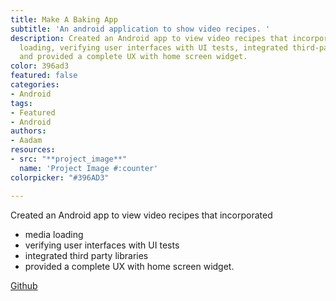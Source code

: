 ```yaml
---
title: Make A Baking App
subtitle: 'An android application to show video recipes. '
description: Created an Android app to view video recipes that incorporated media
  loading, verifying user interfaces with UI tests, integrated third-party libraries,
  and provided a complete UX with home screen widget.
color: 396ad3
featured: false
categories:
- Android
tags:
- Featured
- Android
authors:
- Aadam
resources:
- src: "**project_image**"
  name: 'Project Image #:counter'
colorpicker: "#396AD3"

---
```

Created an Android app to view video recipes that incorporated

- media loading
- verifying user interfaces with UI tests
- integrated third party libraries
- provided a complete UX with home screen widget.

[Github](https://github.com/aadimator/android_developer_nanodegree/tree/master/BakingApp)